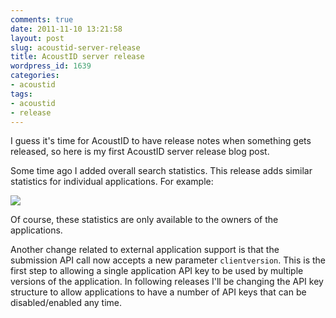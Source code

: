 ```yaml
---
comments: true
date: 2011-11-10 13:21:58
layout: post
slug: acoustid-server-release
title: AcoustID server release
wordpress_id: 1639
categories:
- acoustid
tags:
- acoustid
- release
---
```


I guess it's time for AcoustID to have release notes when something gets released, so here is my first AcoustID server release blog post.

Some time ago I added overall search statistics. This release adds similar statistics for individual applications. For example:

[![](http://oxygene.sk/lukas/blog/wp-content/uploads/acoustid_application_statistics-300x267.png)](http://oxygene.sk/lukas/blog/wp-content/uploads/acoustid_application_statistics.png)

Of course, these statistics are only available to the owners of the applications.

Another change related to external application support is that the submission API call now accepts a new parameter `clientversion`. This is the first step to allowing a single application API key to be used by multiple versions of the application. In following releases I'll be changing the API key structure to allow applications to have a number of API keys that can be disabled/enabled any time.

